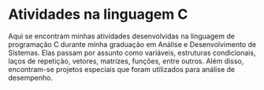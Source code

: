 <h1>Atividades na linguagem C</h1>

<p>Aqui se encontram minhas atividades desenvolvidas na linguagem de programação C durante minha graduação em Análise e Desenvolvimento de Sistemas. Elas passam por assunto como variáveis, estruturas condicionais, laços de repetição, vetores, matrizes, funções, entre outros. Além disso, encontram-se projetos especiais que foram utilizados para análise de desempenho.</p>

